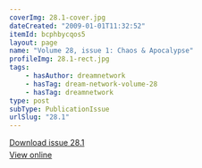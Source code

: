 ```yaml
---
coverImg: 28.1-cover.jpg
dateCreated: "2009-01-01T11:32:52"
itemId: bcphbycqos5
layout: page
name: "Volume 28, issue 1: Chaos & Apocalypse"
profileImg: 28.1-rect.jpg
tags:
    - hasAuthor: dreamnetwork
    - hasTag: dream-network-volume-28
    - hasTag: dreamnetwork
type: post
subType: PublicationIssue
urlSlug: "28.1"
---
```


<p style="margin-block-end: 5px; margin-block-start: 5px;"><a href="../files/pdfs/Volume_28/28.1_chaos_apocalypse.pdf" download="">Download issue 28.1</a></p><p style="margin-block-end: 5px; margin-block-start: 5px;"><a href="../files/pdfs/Volume_28/28.1_chaos_apocalypse.pdf">View online</a></p>
